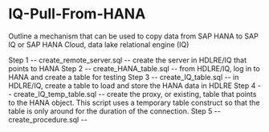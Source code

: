 # IQ-Pull-From-HANA
Outline a mechanism that can be used to copy data from SAP HANA to SAP IQ or SAP HANA Cloud, data lake relational engine (IQ)

Step 1 -- create_remote_server.sql -- create the server in HDLRE/IQ that points to HANA
Step 2 -- create_HANA_table.sql -- from HDLRE/IQ, log in to HANA and create a table for testing
Step 3 -- create_IQ_table.sql -- in HDLRE/IQ, create a table to load and store the HANA data in HDLRE
Step 4 -- create_IQ_temp_table.sql -- create the proxy, or existing, table that points to the HANA object.  This script uses a temporary table construct so that the table is only around for the duration of the connection.
Step 5 -- create_procedure.sql -- 
